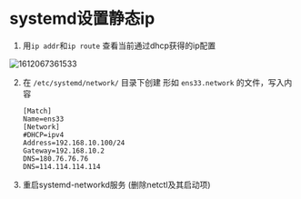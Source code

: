 # systemd设置静态ip



1. 用`ip addr`和`ip route` 查看当前通过dhcp获得的ip配置

![1612067361533](https://raw.githubusercontent.com/hurleychin/picgo/main/1612067361533.png)

2. 在 `/etc/systemd/network/` 目录下创建 形如 `ens33.network` 的文件，写入内容

   ```
   [Match]
   Name=ens33
   [Network]
   #DHCP=ipv4 
   Address=192.168.10.100/24
   Gateway=192.168.10.2
   DNS=180.76.76.76
   DNS=114.114.114.114
   
   ```

3. 重启systemd-networkd服务  (删除netctl及其启动项)